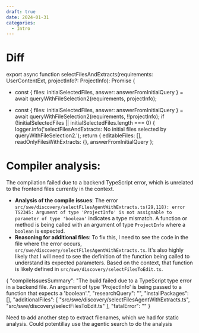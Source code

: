 ```yaml
---
draft: true 
date: 2024-01-31 
categories:
  - Intro
---
```


# Diff
 export async function selectFilesAndExtracts(requirements: UserContentExt, projectInfo?: ProjectInfo): Promise<SelectFilesAndExtractsResult> {
-	const { files: initialSelectedFiles, answer: answerFromInitialQuery } = await queryWithFileSelection2(requirements, projectInfo);
+	const { files: initialSelectedFiles, answer: answerFromInitialQuery } = await queryWithFileSelection2(requirements, !!projectInfo);
 	if (!initialSelectedFiles || initialSelectedFiles.length === 0) {
 		logger.info('selectFilesAndExtracts: No initial files selected by queryWithFileSelection2.');
 		return { editableFiles: [], readOnlyFilesWithExtracts: {}, answerFromInitialQuery };

# Compiler analysis:
The compilation failed due to a backend TypeScript error, which is unrelated to the frontend files currently in the context.

- **Analysis of the compile issues**: The error `src/swe/discovery/selectFilesAgentWithExtracts.ts(29,118): error TS2345: Argument of type 'ProjectInfo' is not assignable to parameter of type 'boolean'` indicates a type mismatch. A function or method is being called with an argument of type `ProjectInfo` where a `boolean` is expected.
- **Reasoning for additional files**: To fix this, I need to see the code in the file where the error occurs, `src/swe/discovery/selectFilesAgentWithExtracts.ts`. It's also highly likely that I will need to see the definition of the function being called to understand its expected parameters. Based on the context, that function is likely defined in `src/swe/discovery/selectFilesToEdit.ts`.

<json>
{
   "compileIssuesSummary": "The build failed due to a TypeScript type error in a backend file. An argument of type 'ProjectInfo' is being passed to a function that expects a 'boolean'.",
   "researchQuery": "",
   "installPackages": [],
   "additionalFiles": [
      "src/swe/discovery/selectFilesAgentWithExtracts.ts",
      "src/swe/discovery/selectFilesToEdit.ts"
   ],
   "fatalError": ""
}
</json>

Need to add another step to extract filenames, which we had for static analysis. Could potentillay use the agentic search to do the analysis